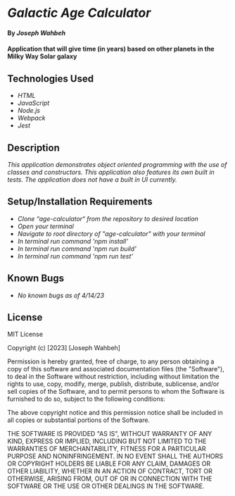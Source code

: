 # _Galactic Age Calculator_

#### By _**Joseph Wahbeh**_

#### Application that will give time (in years) based on other planets in the Milky Way Solar galaxy

## Technologies Used

* _HTML_
* _JavaScript_
* _Node.js_
* _Webpack_
* _Jest_

## Description

_This application demonstrates object oriented programming with the use of classes and constructors. This application also features its own built in tests. The application does not have a built in UI currently._

## Setup/Installation Requirements

* _Clone “age-calculator“ from the repository to desired location_
* _Open your terminal_
* _Navigate to root directory of "age-calculator" with your terminal_
* _In terminal run command 'npm install'_
* _In terminal run command 'npm run build'_
* _In terminal run command 'npm run test'_

## Known Bugs

* _No known bugs as of 4/14/23_

## License

MIT License

Copyright (c) [2023] [Joseph Wahbeh]

Permission is hereby granted, free of charge, to any person obtaining a copy
of this software and associated documentation files (the "Software"), to deal
in the Software without restriction, including without limitation the rights
to use, copy, modify, merge, publish, distribute, sublicense, and/or sell
copies of the Software, and to permit persons to whom the Software is
furnished to do so, subject to the following conditions:

The above copyright notice and this permission notice shall be included in all
copies or substantial portions of the Software.

THE SOFTWARE IS PROVIDED "AS IS", WITHOUT WARRANTY OF ANY KIND, EXPRESS OR
IMPLIED, INCLUDING BUT NOT LIMITED TO THE WARRANTIES OF MERCHANTABILITY,
FITNESS FOR A PARTICULAR PURPOSE AND NONINFRINGEMENT. IN NO EVENT SHALL THE
AUTHORS OR COPYRIGHT HOLDERS BE LIABLE FOR ANY CLAIM, DAMAGES OR OTHER
LIABILITY, WHETHER IN AN ACTION OF CONTRACT, TORT OR OTHERWISE, ARISING FROM,
OUT OF OR IN CONNECTION WITH THE SOFTWARE OR THE USE OR OTHER DEALINGS IN THE
SOFTWARE.
